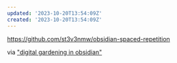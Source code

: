 ```yaml
---
updated: '2023-10-20T13:54:09Z'
created: '2023-10-20T13:54:09Z'
---
```

https://github.com/st3v3nmw/obsidian-spaced-repetition

via ["digital gardening in obsidian"](https://bytes.zone/posts/digital-gardening-in-obsidian/)